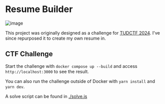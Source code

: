 # Resume Builder

![image](https://github.com/user-attachments/assets/5319f105-9ecb-4fc0-8d29-47d37efca5a3)

This project was originally designed as a challenge for [TUDCTF 2024](https://ctftime.org/event/2487). I've since repurposed it to create my own resume in.

## CTF Challenge

Start the challenge with `docker compose up --build` and access `http://localhost:3000` to see the result.

You can also run the challenge outside of Docker with `yarn install` and `yarn dev`.

A solve script can be found in [./solve.js](solve.js)

